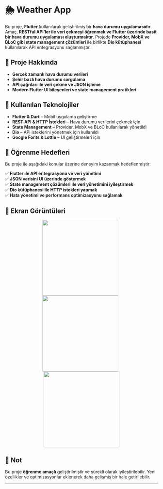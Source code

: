 # 🌦️ Weather App

Bu proje, **Flutter** kullanılarak geliştirilmiş bir **hava durumu uygulamasıdır**. Amaç, **RESTful API’ler ile veri çekmeyi öğrenmek ve Flutter üzerinde basit bir hava durumu uygulaması oluşturmaktır**. Projede **Provider, MobX ve BLoC gibi state management çözümleri** ile birlikte **Dio kütüphanesi** kullanılarak API entegrasyonu sağlanmıştır.

## 📌 Proje Hakkında

- **Gerçek zamanlı hava durumu verileri**
- **Şehir bazlı hava durumu sorgulama**
- **API çağrıları ile veri çekme ve JSON işleme**
- **Modern Flutter UI bileşenleri ve state management pratikleri**

## 🔗 Kullanılan Teknolojiler

- **Flutter & Dart** – Mobil uygulama geliştirme  
- **REST API & HTTP İstekleri** – Hava durumu verilerini çekmek için  
- **State Management** – Provider, MobX ve BLoC kullanılarak yönetildi  
- **Dio** – API isteklerini yönetmek için kullanıldı  
- **Google Fonts & Lottie** – UI geliştirmeleri için  

## 🎯 Öğrenme Hedefleri

Bu proje ile aşağıdaki konular üzerine deneyim kazanmak hedeflenmiştir:

✅ **Flutter ile API entegrasyonu ve veri yönetimi**  
✅ **JSON verisini UI üzerinde göstermek**  
✅ **State management çözümleri ile veri yönetimini iyileştirmek**  
✅ **Dio kütüphanesi ile HTTP istekleri yapmak**  
✅ **Hata yönetimi ve performans optimizasyonu sağlamak**  

## 📸 Ekran Görüntüleri



<p align="center"> <img src="https://github.com/user-attachments/assets/18385656-4802-4334-b723-b405a928067e" width="250" style="margin-right: 8px;" /> <img src="https://github.com/user-attachments/assets/f87e3f0f-5f21-4962-b31c-cce6ddf9c3b1" width="250" style="margin-right: 8px;" /> <img src="https://github.com/user-attachments/assets/1f9c4d8e-9f9b-4ad1-bdf6-9cdd748e6594" width="250" /> </p>



## 📌 Not

Bu proje **öğrenme amaçlı** geliştirilmiştir ve sürekli olarak iyileştirilebilir. Yeni özellikler ve optimizasyonlar eklenerek daha gelişmiş bir hale getirilebilir.

---


